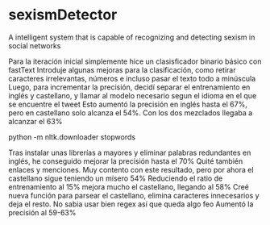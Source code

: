 # sexismDetector
A intelligent system that is capable of recognizing and detecting sexism in social networks

Para la iteración inicial simplemente hice un clasisficador binario básico con fastText
Introduje algunas mejoras para la clasificación, como retirar caracteres irrelevantas, números e incluso pasar el texto todo a minúscula
Luego, para incrementar la precisión, decidí separar el entrenamiento en inglés y castellano, y llamar al modelo necesario segun el idioma en el que se encuentre el tweet
Esto aumentó la precisión en inglés hasta el 67%, pero en castellano solo alcanza el 54%. Con los dos mezclados llegaba a alcanzar el 63%

python -m nltk.downloader stopwords

Tras instalar unas librerías a mayores y eliminar palabras redundantes en inglés, he conseguido mejorar la precisión hasta el 70%
Quité también enlaces y menciones.
Muy contento con este resultado, pero por ahora el castellano sigue teniendo un mísero 54%
Reduciendo el ratio de entrenamiento al 15% mejora mucho el castellano, llegando al 58%
Creé nueva función para parsear el castellano, elimina caracteres innecesarios y deja el resto. No sabia usar bien regex así que queda algo feo
Aumentó la precisión al 59-63%